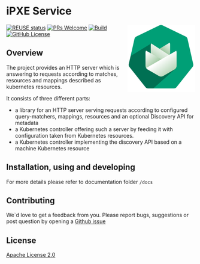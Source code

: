 # iPXE Service

<img src="./docs/assets/logo.png" alt="Logo of the project" align="right">

[![REUSE status](https://api.reuse.software/badge/github.com/ironcore-dev/ipxe)](https://api.reuse.software/info/github.com/ironcore-dev/ipxe)
[![PRs Welcome](https://img.shields.io/badge/PRs-welcome-brightgreen.svg?style=flat-square)](http://makeapullrequest.com)
[![Build](https://github.com/ironcore-dev/ipxe/actions/workflows/publish-docker.yml/badge.svg)](https://github.com/ironcore-dev/ipxe/actions/workflows/publish-docker.yml)
[![GitHub License](https://img.shields.io/static/v1?label=License&message=Apache-2.0&color=blue&style=flat-square)](LICENSE)

## Overview 

The project provides an HTTP server which is answering to requests according to matches, resources and mappings described as kubernetes resources.

It consists of three different parts:

 - a library for an HTTP server serving requests according to configured query-matchers, mappings, resources and an optional Discovery API for metadata
 - a Kubernetes controller offering such a server by feeding it with configuration taken from Kubernetes resources.
 - a Kubernetes controller implementing the discovery API based on a machine Kubernetes resource

## Installation, using and developing 

For more details please refer to documentation folder `/docs`

## Contributing 

We`d love to get a feedback from you. 
Please report bugs, suggestions or post question by opening a [Github issue]()

## License

[Apache License 2.0](LICENSE)
